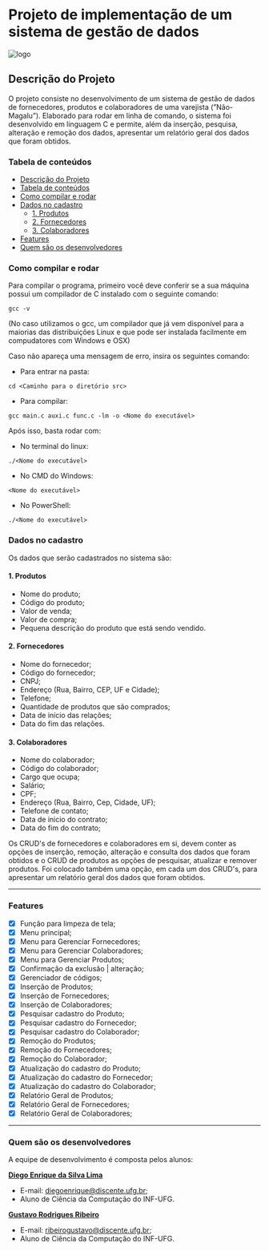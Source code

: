 # Projeto de implementação de um sistema de gestão de dados

![logo](https://user-images.githubusercontent.com/74943794/117087041-c1654700-ad24-11eb-898e-1563ddb32717.png)

## Descrição do Projeto

 O projeto consiste no desenvolvimento de um sistema de gestão
 de dados de fornecedores, produtos e colaboradores de uma varejista (”Não-Magalu”). Elaborado para rodar em linha de comando, o sistema foi desenvolvido em linguagem C e permite, além da inserção, pesquisa, alteração e remoção dos dados, apresentar um relatório geral dos dados que foram obtidos.

### Tabela de conteúdos

* [Descrição do Projeto](#descrição-do-Projeto)
* [Tabela de conteúdos](#tabela-de-conteúdos)
* [Como  compilar e rodar](#como-compilar-e-rodar)
* [Dados no cadastro](#dados-no-cadastro)
    * [1. Produtos](#1-produtos)
    * [2. Fornecedores](#2-fornecedores)
    * [3. Colaboradores](#3-colaboradores)
* [Features](#features)
* [Quem são os desenvolvedores](#quem-são-os-desenvolvedores)

### Como compilar e rodar

Para compilar o programa, primeiro você deve conferir se a sua máquina possui um compilador de C instalado com o seguinte comando: 

```
gcc -v
```

(No caso utilizamos o gcc, um compilador que já vem disponível para a maiorias das distribuições Linux e que pode ser instalada facilmente em compudatores com Windows e OSX)

Caso não apareça uma mensagem de erro, insira os seguintes  comando:

- Para entrar na pasta:
```
cd <Caminho para o diretório src>
```

- Para compilar:
```
gcc main.c auxi.c func.c -lm -o <Nome do executável>
```

Após isso, basta rodar com:
- No terminal do linux:
```
./<Nome do executável>
```

- No CMD do Windows:
```
<Nome do executável>
```

- No PowerShell:
```
./<Nome do executável>
```

### Dados no cadastro

Os dados que serão cadastrados no sistema são:

#### 1. Produtos

- Nome do produto;
- Código do produto;
- Valor de venda;
- Valor de compra;
- Pequena descrição do produto que está sendo vendido.

#### 2. Fornecedores

- Nome do fornecedor;
- Código do fornecedor;
- CNPJ;
- Endereço (Rua, Bairro, CEP, UF e Cidade);
- Telefone;
- Quantidade de produtos que são comprados;
- Data de início das relações;
- Data do fim das relações.

#### 3. Colaboradores

- Nome do colaborador;
- Código do colaborador; 
- Cargo que ocupa;
- Salário; 
- CPF;	
- Endereço (Rua, Bairro, Cep, Cidade, UF);
- Telefone de contato;
- Data de inicio do contrato;
- Data do fim do contrato; 

Os  CRUD's de fornecedores e colaboradores em si, devem conter as opções de inserção, remoção, alteração e consulta dos dados que foram obtidos e o CRUD de produtos as opções de pesquisar, atualizar e remover produtos. Foi colocado também uma opção, em cada um dos CRUD's, para apresentar um relatório geral dos dados que foram obtidos.

---
### Features

- [x] Função para limpeza de tela;
- [X] Menu principal;
- [X] Menu para Gerenciar Fornecedores;
- [X] Menu para Gerenciar Colaboradores;
- [X] Menu para Gerenciar Produtos;
- [X] Confirmação da exclusão | alteração;
- [X] Gerenciador de códigos;
- [X] Inserção de Produtos;
- [X] Inserção de Fornecedores;
- [X] Inserção de Colaboradores;
- [X] Pesquisar cadastro do Produto;
- [X] Pesquisar cadastro do Fornecedor;
- [X] Pesquisar cadastro do Colaborador;
- [X] Remoção do Produtos;
- [X] Remoção do Fornecedores;
- [X] Remoção do Colaborador;
- [X] Atualização do cadastro do Produto;
- [X] Atualização do cadastro do Fornecedor;
- [X] Atualização do cadastro do Colaborador;
- [X] Relatório Geral de Produtos;
- [x] Relatório Geral de Fornecedores;
- [X] Relatório Geral de Colaboradores;

---
### Quem são os desenvolvedores

A equipe de desenvolvimento é composta pelos alunos: 

__[Diego Enrique da Silva Lima](https://github.com/dgoenrique)__

- E-mail: diegoenrique@discente.ufg.br;
- Aluno de Ciência da Computação do INF-UFG.

__[Gustavo Rodrigues Ribeiro](https://github.com/GustavooRibas)__

- E-mail:  ribeirogustavo@discente.ufg.br;
- Aluno de Ciência da Computação do INF-UFG.

